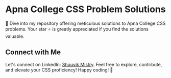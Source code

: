 # Apna College CSS Problem Solutions

🚀 Dive into my repository offering meticulous solutions to Apna College CSS problems. Your star ⭐ is greatly appreciated if you find the solutions valuable.

## Connect with Me

Let's connect on LinkedIn: [Shouvik Mistry](https://www.linkedin.com/in/shouvikmistry/). Feel free to explore, contribute, and elevate your CSS proficiency! Happy coding! 🌟
